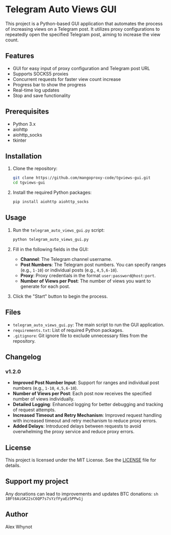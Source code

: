 # Telegram Auto Views GUI

This project is a Python-based GUI application that automates the process of increasing views on a Telegram post. It utilizes proxy configurations to repeatedly open the specified Telegram post, aiming to increase the view count.

## Features

- GUI for easy input of proxy configuration and Telegram post URL
- Supports SOCKS5 proxies
- Concurrent requests for faster view count increase
- Progress bar to show the progress
- Real-time log updates
- Stop and save functionality

## Prerequisites

- Python 3.x
- aiohttp
- aiohttp_socks
- tkinter

## Installation

1. Clone the repository:
    ```sh
    git clone https://github.com/mangoproxy-code/tgviews-gui.git
    cd tgviews-gui
    ```

2. Install the required Python packages:
    ```sh
    pip install aiohttp aiohttp_socks
    ```

## Usage

1. Run the `telegram_auto_views_gui.py` script:
    ```sh
    python telegram_auto_views_gui.py
    ```

2. Fill in the following fields in the GUI:
    - **Channel**: The Telegram channel username.
    - **Post Numbers**: The Telegram post numbers. You can specify ranges (e.g., `1-10`) or individual posts (e.g., `4,5,6-10`).
    - **Proxy**: Proxy credentials in the format `user:password@host:port`.
    - **Number of Views per Post**: The number of views you want to generate for each post.

3. Click the "Start" button to begin the process.

## Files

- `telegram_auto_views_gui.py`: The main script to run the GUI application.
- `requirements.txt`: List of required Python packages.
- `.gitignore`: Git ignore file to exclude unnecessary files from the repository.

## Changelog

### v1.2.0
- **Improved Post Number Input**: Support for ranges and individual post numbers (e.g., `1-10`, `4,5,6-10`).
- **Number of Views per Post**: Each post now receives the specified number of views individually.
- **Detailed Logging**: Enhanced logging for better debugging and tracking of request attempts.
- **Increased Timeout and Retry Mechanism**: Improved request handling with increased timeout and retry mechanism to reduce proxy errors.
- **Added Delays**: Introduced delays between requests to avoid overwhelming the proxy service and reduce proxy errors.

## License

This project is licensed under the MIT License. See the [LICENSE](LICENSE) file for details.

## Support my project
Any donations can lead to improvements and updates
BTC donations:  ```sh
    1BFt6AiGK22sC6QP7s7sYzfFyaEz5PPw1j
    ```

## Author

Alex Whynot
